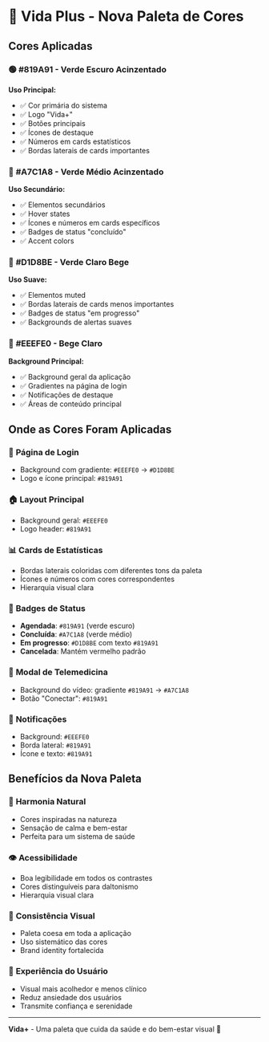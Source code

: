 # 🎨 Vida Plus - Nova Paleta de Cores

## Cores Aplicadas

### 🟢 **#819A91** - Verde Escuro Acinzentado
**Uso Principal:**
- ✅ Cor primária do sistema
- ✅ Logo "Vida+"
- ✅ Botões principais
- ✅ Ícones de destaque
- ✅ Números em cards estatísticos
- ✅ Bordas laterais de cards importantes

### 🌿 **#A7C1A8** - Verde Médio Acinzentado  
**Uso Secundário:**
- ✅ Elementos secundários
- ✅ Hover states
- ✅ Ícones e números em cards específicos
- ✅ Badges de status "concluído"
- ✅ Accent colors

### 🍃 **#D1D8BE** - Verde Claro Bege
**Uso Suave:**
- ✅ Elementos muted
- ✅ Bordas laterais de cards menos importantes
- ✅ Badges de status "em progresso"
- ✅ Backgrounds de alertas suaves

### 🌾 **#EEEFE0** - Bege Claro
**Background Principal:**
- ✅ Background geral da aplicação
- ✅ Gradientes na página de login
- ✅ Notificações de destaque
- ✅ Áreas de conteúdo principal

## Onde as Cores Foram Aplicadas

### 📱 **Página de Login**
- Background com gradiente: `#EEEFE0` → `#D1D8BE`
- Logo e ícone principal: `#819A91`

### 🏠 **Layout Principal**
- Background geral: `#EEEFE0`
- Logo header: `#819A91`

### 📊 **Cards de Estatísticas**
- Bordas laterais coloridas com diferentes tons da paleta
- Ícones e números com cores correspondentes
- Hierarquia visual clara

### 🎯 **Badges de Status**
- **Agendada**: `#819A91` (verde escuro)
- **Concluída**: `#A7C1A8` (verde médio)  
- **Em progresso**: `#D1D8BE` com texto `#819A91`
- **Cancelada**: Mantém vermelho padrão

### 🎥 **Modal de Telemedicina**
- Background do vídeo: gradiente `#819A91` → `#A7C1A8`
- Botão "Conectar": `#819A91`

### 🔔 **Notificações**
- Background: `#EEEFE0`
- Borda lateral: `#819A91`
- Ícone e texto: `#819A91`

## Benefícios da Nova Paleta

### 🌱 **Harmonia Natural**
- Cores inspiradas na natureza
- Sensação de calma e bem-estar
- Perfeita para um sistema de saúde

### 👁️ **Acessibilidade**
- Boa legibilidade em todos os contrastes
- Cores distinguíveis para daltonismo
- Hierarquia visual clara

### 🎨 **Consistência Visual**
- Paleta coesa em toda a aplicação
- Uso sistemático das cores
- Brand identity fortalecida

### 💚 **Experiência do Usuário**
- Visual mais acolhedor e menos clínico
- Reduz ansiedade dos usuários
- Transmite confiança e serenidade

---

**Vida+** - Uma paleta que cuida da saúde e do bem-estar visual 🌿 